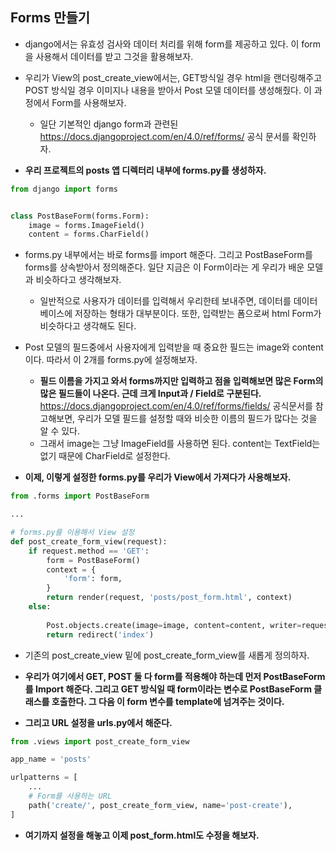 ## Forms 만들기
- django에서는 유효성 검사와 데이터 처리를 위해 form를 제공하고 있다. 이 form을 사용해서 데이터를 받고 그것을 활용해보자.
- 우리가 View의 post_create_view에서는, GET방식일 경우 html을 랜더링해주고 POST 방식일 경우 이미지나 내용을 받아서 Post 모델 데이터를 생성해줬다. 이 과정에서 Form를 사용해보자.
  - 일단 기본적인 django form과 관련된 https://docs.djangoproject.com/en/4.0/ref/forms/ 공식 문서를 확인하자.

- **우리 프로젝트의 posts 앱 디렉터리 내부에 forms.py를 생성하자.**

```python
from django import forms


class PostBaseForm(forms.Form):
    image = forms.ImageField()
    content = forms.CharField()

```


- forms.py 내부에서는 바로 forms를 import 해준다. 그리고 PostBaseForm를 forms를 상속받아서 정의해준다. 일단 지금은 이 Form이라는 게 우리가 배운 모델과 비슷하다고 생각해보자.
  - 일반적으로 사용자가 데이터를 입력해서 우리한테 보내주면, 데이터를 데이터베이스에 저장하는 형태가 대부분이다. 또한, 입력받는 폼으로써 html Form가 비슷하다고 생각해도 된다. 

- Post 모델의 필드중에서 사용자에게 입력받을 때 중요한 필드는 image와 content이다. 따라서 이 2개를 forms.py에 설정해보자.
  - **필드 이름을 가지고 와서 forms까지만 입력하고 점을 입력해보면 많은 Form의 많은 필드들이 나온다. 근데 크게 Input과 / Field로 구분된다.** https://docs.djangoproject.com/en/4.0/ref/forms/fields/ 공식문서를 참고해보면, 우리가 모델 필드를 설정할 때와 비슷한 이름의 필드가 많다는 것을 알 수 있다. 
  - 그래서 image는 그냥 ImageField를 사용하면 된다. content는 TextField는 없기 때문에 CharField로 설정한다.


- **이제, 이렇게 설정한 forms.py를 우리가 View에서 가져다가 사용해보자.**

```python
from .forms import PostBaseForm

...

# forms.py를 이용해서 View 설정
def post_create_form_view(request):
    if request.method == 'GET':
        form = PostBaseForm()
        context = {
            'form': form,
        }
        return render(request, 'posts/post_form.html', context)
    else:
        
        Post.objects.create(image=image, content=content, writer=request.user) # writer=request.user 추가 필요
        return redirect('index')


```

- 기존의 post_create_view 밑에 post_create_form_view를 새롭게 정의하자. 
- **우리가 여기에서 GET, POST 둘 다 form를 적용해야 하는데 먼저 PostBaseForm를 Import 해준다. 그리고 GET 방식일 때 form이라는 변수로 PostBaseForm 클래스를 호출한다. 그 다음 이 form 변수를 template에 넘겨주는 것이다.**

- **그리고 URL 설정을 urls.py에서 해준다.**

```python
from .views import post_create_form_view

app_name = 'posts'

urlpatterns = [
    ...
    # Form를 사용하는 URL
    path('create/', post_create_form_view, name='post-create'),
]
```

- **여기까지 설정을 해놓고 이제 post_form.html도 수정을 해보자.**










